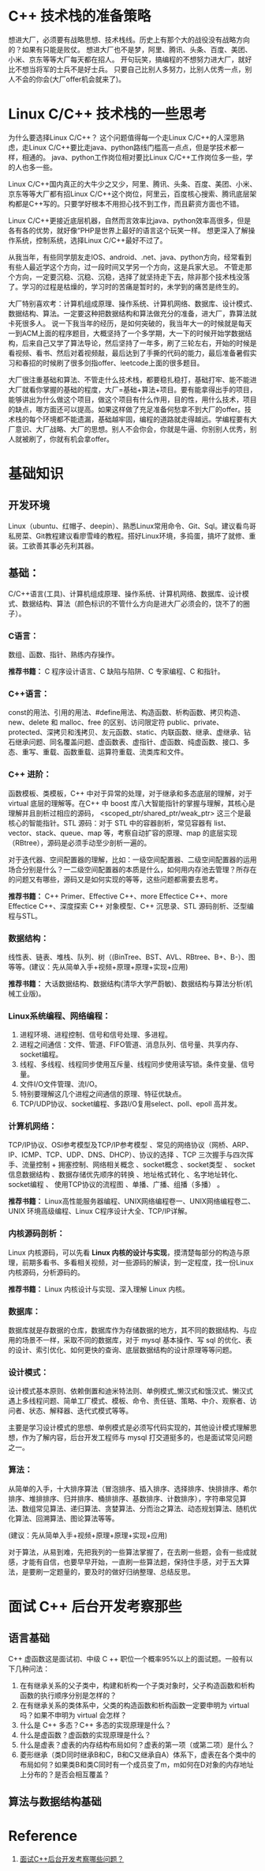 # C++ 技术栈的准备策略

想进大厂，必须要有战略思想、技术栈线。历史上有那个大的战役没有战略方向的？如果有只能是败仗。
想进大厂也不是梦，阿里、腾讯、头条、百度、美团、小米、京东等等大厂每天都在招人。
开句玩笑，搞编程的不想努力进大厂，就好比不想当将军的士兵不是好士兵。
只要自己比别人多努力，比别人优秀一点，别人不会的你会(大厂offer机会就来了)。

# Linux C/C++ 技术栈的一些思考

为什么要选择Linux C/C++？
这个问题值得每一个走Linux C/C++的人深思熟虑，走Linux C/C++要比走java、python路线门槛高一点点，但是学技术都一样，相通的。
java、python工作岗位相对要比Linux C/C++工作岗位多一些，学的人也多一些。

Linux C/C++国内真正的大牛少之又少，阿里、腾讯、头条、百度、美团、小米、京东等等大厂都有招Linux C/C++这个岗位，阿里云，百度核心搜索、腾讯底层架构都是C++写的。只要学好根本不用担心找不到工作，而且薪资方面也不错。

Linux C/C++更接近底层机器，自然而言效率比java、python效率高很多，但是各有各的优势，就好像“PHP是世界上最好的语言这个玩笑一样。
想更深入了解操作系统，控制系统，选择Linux C/C++最好不过了。

从我当年，有些同学朋友走IOS、android、.net、java、python方向，经常看到有些人最近学这个方向，过一段时间又学另一个方向，这是兵家大忌。
不管走那个方向，一定要沉稳、沉稳、沉稳，选择了就坚持走下去，除非那个技术栈没落了。学习的过程是枯燥的，学习时的苦痛是暂时的，未学到的痛苦是终生的。

大厂特别喜欢考：计算机组成原理、操作系统、计算机网络、数据库、设计模式、数据结构、算法。一定要这种把数据结构和算法做充分的准备，进大厂，靠算法就卡死很多人。
说一下我当年的经历，是如何突破的，我当年大一的时候就是每天一到ACM上面的程序题目，大概坚持了一个多学期，大一下的时候开始学数据结构，后来自己又学了算法导论，然后坚持了一年多，刷了三轮左右，开始的时候是看视频、看书、然后对着视频敲，最后达到了手撕的代码的能力，最后准备暑假实习和春招的时候刷了很多剑指offer、leetcode上面的很多题目。

大厂很注重基础和算法、不管走什么技术栈，都要稳扎稳打，基础打牢、能不能进大厂就看你掌握的基础的程度，大厂=基础+算法+项目。要有能拿得出手的项目，能够讲出为什么做这个项目，做这个项目有什么作用，目的性，用什么技术，项目的缺点，哪方面还可以提高。如果这样做了充足准备何愁拿不到大厂的offer。技术栈的每个环境都不能遗漏，基础越牢固，编程的道路就走得越远。学编程要有大厂意识、大厂战略、大厂的思想。别人不会你会，你就是牛逼、你别别人优秀，别人就被刷了，你就有机会拿offer。

# 基础知识
## 开发环境

Linux（ubuntu、红帽子、deepin）、熟悉Linux常用命令、Git、Sql。建议看鸟哥私房菜、Git教程建议看廖雪峰的教程。搭好Linux环境，多捣蛋，搞坏了就修、重装。工欲善其事必先利其器。

## 基础：

C/C++语言(工具)、计算机组成原理、操作系统、计算机网络、数据库、设计模式、数据结构、算法（颜色标识的不管什么方向是进大厂必须会的，饶不了的圈子）。

### C语言：
数组、函数、指针、熟练内存操作。

**推荐书籍：** C 程序设计语言、C 缺陷与陷阱、C 专家编程、C 和指针。

### C++语言：
const的用法、引用的用法、#define用法、构造函数、析构函数、拷贝构造、new、delete 和 malloc、free 的区别、访问限定符 public、private、protected、深拷贝和浅拷贝、友元函数、static、内联函数、继承、虚继承、钻石继承问题、同名覆盖问题、虚函数表、虚指针、虚函数、纯虚函数、接口、多态、重写、重载、函数重载、运算符重载、流类库和文件。

### C++ 进阶：
函数模板、类模板，C++ 中对于异常的处理，对于继承和多态底层的理解，对于 virtual 底层的理解等。在C++ 中 boost 库八大智能指针的掌握与理解，其核心是理解并且剖析过相应的源码， <scoped_ptr/shared_ptr/weak_ptr> 这三个是最核心的智能指针。STL 源码：对于 STL 中的容器剖析，常见容器有 list、vector、stack、queue、map 等，考察自动扩容的原理、map 的底层实现（RBtree），源码是必须手动至少剖析一遍的。

对于迭代器、空间配置器的理解，比如：一级空间配置器、二级空间配置器的运用场合分别是什么？一二级空间配置器的本质是什么，如何用内存池去管理？所存在的问题又有哪些，源码又是如何实现的等等，这些问题都需要去思考。

**推荐书籍：** C++ Primer、Effective C++、more Effectice C++、more Effectice C++、深度探索 C++ 对象模型、C++ 沉思录、STL 源码剖析、泛型编程与STL。

### 数据结构：
线性表、链表、堆栈、队列、树（(BinTree、BST、AVL、RBtree、B+、B-）、图等等。(建议：先从简单入手+视频+原理+原理+实现+应用)

**推荐书籍：** 大话数据结构、数据结构(清华大学严蔚敏)、数据结构与算法分析(机械工业版)。

### Linux系统编程、网络编程：

1. 进程环境、进程控制、信号和信号处理、多进程。
2. 进程之间通信：文件、管道、FIFO管道、消息队列、信号量、共享内存、socket编程。
3. 线程、多线程、线程同步使用互斥量、线程同步使用读写锁。条件变量、信号量。
4. 文件I/O文件管理、流I/O。
5. 特别要理解这几个进程之间通信的原理、特征优缺点。
6. TCP/UDP协议、socket编程、多路I/O复用select、poll、epoll 高并发。

### 计算机网络：

TCP/IP协议、OSI参考模型及TCP/IP参考模型 、常见的网络协议（网桥、ARP、IP、ICMP、TCP、UDP、DNS、DHCP）、协议的选择 、TCP 三次握手与四次挥手、流量控制 + 拥塞控制、网络相关概念 、socket概念 、socket类型 、 socket信息数据结构 、数据存储优先顺序的转换 、地址格式转化 、名字地址转化、socket编程 、 使用TCP协议的流程图 、单播、广播、组播（多播） 。

**推荐书籍：**
Linux高性能服务器编程、UNIX网络编程卷一、UNIX网络编程卷二、UNIX 环境高级编程、Linux C程序设计大全、TCP/IP详解。

### 内核源码剖析：
Linux 内核源码，可以先看 **Linux 内核的设计与实现**，摸清楚每部分的构造与原理，前期多看书、多看相关视频，对一些源码的解读，到一定程度，找一份Linux 内核源码，分析源码的。

**推荐书籍：** Linux 内核设计与实现、深入理解 Linux 内核。

### 数据库：
数据库就是存数据的仓库，数据库作为存储数据的地方，其不同的数据结构、与应用的场景不一样，采取不同的数据库，对于 mysql 基本操作、写 sql 的优化、表的设计、索引优化、如何更快的查询、底层数据结构的设计原理等等问题。

### 设计模式：

设计模式基本原则、依赖倒置和迪米特法则、单例模式_懒汉式和饿汉式、懒汉式遇上多线程问题、简单工厂模式、模板、命令、责任链、策略、中介、观察者、访问者、状态、解释器、迭代式模式等等。

主要是学习设计模式的思想、单例模式是必须写代码实现的，其他设计模式理解思想，作为了解内容，后台开发工程师与 mysql 打交道挺多的，也是面试常见问题之一。

### 算法：

从简单的入手，十大排序算法（冒泡排序、插入排序、选择排序、快排排序、希尔排序、堆排排序、归并排序、桶排排序、基数排序、计数排序），字符串常见算法、数组常见算法、递归算法、贪婪算法、分而治之算法、动态规划算法、随机优化算法、回溯算法、图论算法等等。

(建议：先从简单入手+视频+原理+原理+实现+应用)

对于算法，从易到难，先把我列的一些算法掌握了，在去刷一些题，会有一些成就感，才能有自信，也要早早开始，一直刷一些算法题，保持住手感，对于五大算法，是要刷一定题量的，要及时的做好归纳整理、总结反思。

# 面试 C++ 后台开发考察那些

## 语言基础
C++ 虚函数这是面试初、中级 C ++ 职位一个概率95%以上的面试题。一般有以下几种问法：

1. 在有继承关系的父子类中，构建和析构一个子类对象时，父子构造函数和析构函数的执行顺序分别是怎样的？
2. 在有继承关系的类体系中，父类的构造函数和析构函数一定要申明为 virtual 吗？如果不申明为 virtual 会怎样？
3. 什么是 C++ 多态？C++ 多态的实现原理是什么？
4. 什么是虚函数？虚函数的实现原理是什么？
5. 什么是虚表？虚表的内存结构布局如何？虚表的第一项（或第二项）是什么？
6. 菱形继承（类D同时继承B和C，B和C又继承自A）体系下，虚表在各个类中的布局如何？如果类B和类C同时有一个成员变了m，m如何在D对象的内存地址上分布的？是否会相互覆盖？

## 算法与数据结构基础


# Reference
1. [面试C++后台开发考察哪些问题？](https://blog.csdn.net/analogous_love/article/details/84207246)